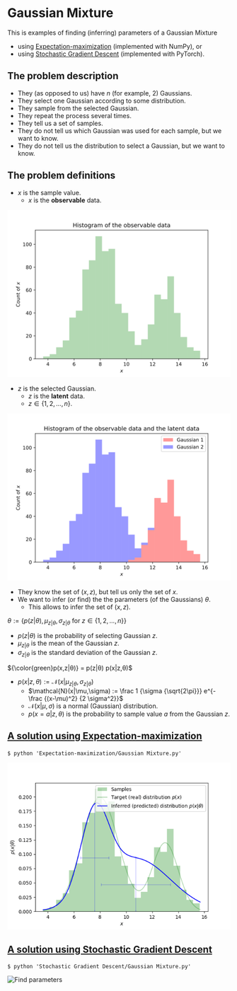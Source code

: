# Gaussian Mixture

This is examples of finding (inferring) parameters of a Gaussian Mixture
- using [Expectation-maximization](./Expectation-maximization/) (implemented with NumPy), or
- using [Stochastic Gradient Descent](./Stochastic%20Gradient%20Descent/) (implemented with PyTorch).


## The problem description
- They (as opposed to us) have $n$ (for example, 2) Gaussians.
- They select one Gaussian according to some distribution.
- They sample from the selected Gaussian.
- They repeat the process several times.
- They tell us a set of samples.
- They do not tell us which Gaussian was used for each sample, but we want to know.
- They do not tell us the distribution to select a Gaussian, but we want to know.

## The problem definitions
- $x$ is the sample value.
  - $x$ is the **observable** data.

![Histogram of the observable data](Expectation-maximization/.README.md/Histogram%20of%20the%20observable%20data.svg)

- $z$ is the selected Gaussian.
  - $z$ is the **latent** data.
  - $z \in \{ 1, 2, ..., n \}$.

![Histogram of the observable data and the latent data](Expectation-maximization/.README.md/Histogram%20of%20the%20observable%20data%20and%20the%20latent%20data.svg)

- They know the set of $(x,z)$, but tell us only the set of $x$.
- We want to infer (or find) the the parameters (of the Gaussians) $θ$.
  - This allows to infer the set of $(x,z)$.

$θ := \{ p(z|θ), \mu_{z|θ}, \sigma_{z|θ} \text{ for } z \in \{1, 2, ..., n \} \}$
- $p(z|θ)$ is the probability of selecting Gaussian $z$.
- $\mu_{z|θ}$ is the mean of the Gaussian $z$.
- $\sigma_{z|θ}$ is the standard deviation of the Gaussian $z$.

${\color{green}p(x,z|θ)} = p(z|θ) p(x|z,θ)$
- $p(x|z,θ) := \mathcal{N}(x|\mu_{z|θ},\sigma_{z|θ})$
  - $\mathcal{N}(x|\mu,\sigma) := \frac 1 {\sigma {\sqrt{2\pi}}} e^{- \frac {(x-\mu)^2} {2 \sigma^2}}$
  - $\mathcal{N}(x|\mu,\sigma)$ is a normal (Gaussian) distribution.
  - $p(x=a|z,θ)$ is the probability to sample value $a$ from the Gaussian $z$.

## [A solution using Expectation-maximization](./Expectation-maximization/)

```
$ python 'Expectation-maximization/Gaussian Mixture.py'
```

![Find parameters](Expectation-maximization/.README.md/Find%20parameters.gif)


## [A solution using Stochastic Gradient Descent](./Stochastic%20Gradient%20Descent/)

```
$ python 'Stochastic Gradient Descent/Gaussian Mixture.py'
```

![Find parameters](Stochastic%20Gradient%20Descent/.README.md/Find%20parameters.gif)
